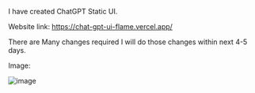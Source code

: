 I have created ChatGPT Static UI.

Website link: https://chat-gpt-ui-flame.vercel.app/

There are Many changes required I will do those changes within next 4-5 days.

Image:
 
![image](https://github.com/user-attachments/assets/21ba8f48-20ce-4f92-856f-a26a511ce361)
